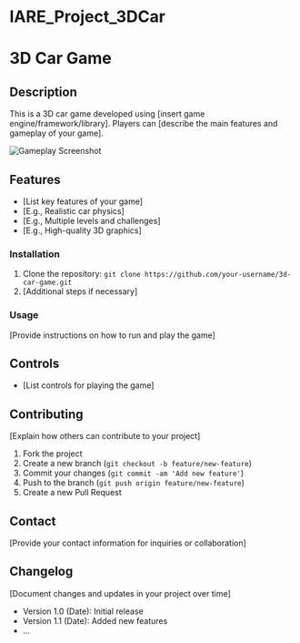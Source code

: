 # IARE_Project_3DCar

# 3D Car Game

## Description

This is a 3D car game developed using [insert game engine/framework/library]. Players can [describe the main features and gameplay of your game].

![Gameplay Screenshot](screenshot.png)

## Features

- [List key features of your game]
- [E.g., Realistic car physics]
- [E.g., Multiple levels and challenges]
- [E.g., High-quality 3D graphics]

### Installation

1. Clone the repository: `git clone https://github.com/your-username/3d-car-game.git`
2. [Additional steps if necessary]

### Usage

[Provide instructions on how to run and play the game]



## Controls

- [List controls for playing the game]

## Contributing

[Explain how others can contribute to your project]

1. Fork the project
2. Create a new branch (`git checkout -b feature/new-feature`)
3. Commit your changes (`git commit -am 'Add new feature'`)
4. Push to the branch (`git push origin feature/new-feature`)
5. Create a new Pull Request

## Contact

[Provide your contact information for inquiries or collaboration]

## Changelog

[Document changes and updates in your project over time]

- Version 1.0 (Date): Initial release
- Version 1.1 (Date): Added new features
- ...



